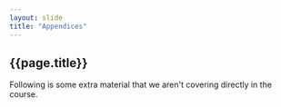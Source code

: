 ```yaml
---
layout: slide
title: "Appendices"
---
```


## {{page.title}}

Following is some extra material that we aren't covering directly in
the course.
